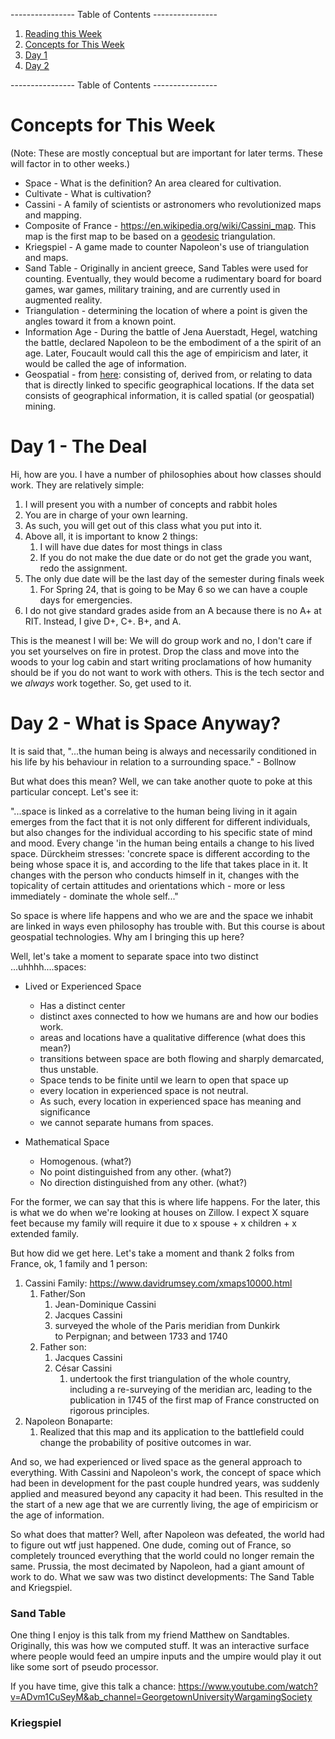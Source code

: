 ---------------- Table of Contents ---------------- 

1. [Reading this Week](#reading)
2. [Concepts for This Week](#thisweek)
3. [Day 1](#day1)
4. [Day 2](#day2)

---------------- Table of Contents ---------------- 

# <a id = "today"></a>Concepts for This Week 
(Note: These are mostly conceptual but are important for later terms. These will factor in to other weeks.)

* Space - What is the definition? An area cleared for cultivation. 
* Cultivate - What is cultivation?
* Cassini - A family of scientists or astronomers who revolutionized maps and mapping. 
* Composite of France - https://en.wikipedia.org/wiki/Cassini_map. This map is the first map to be based on a [geodesic](https://en.wikipedia.org/wiki/Geodesic "Geodesic") triangulation.
* Kriegspiel - A game made to counter Napoleon's use of triangulation and maps.
* Sand Table - Originally in ancient greece, Sand Tables were used for counting. Eventually, they would become a rudimentary board for board games, war games, military training, and are currently used in augmented reality.
* Triangulation - determining the location of where a point is given the angles toward it from a known point.
* Information Age - During the battle of Jena Auerstadt, Hegel, watching the battle, declared Napoleon to be the embodiment of a the spirit of an age. Later, Foucault would call this the age of empiricism and later, it would be called the age of information.
* Geospatial - from [here](https://www.merriam-webster.com/dictionary/geospatial#:~:text=%3A%20consisting%20of%2C%20derived%20from%2C,spatial%20(or%20geospatial)%20mining.): consisting of, derived from, or relating to data that is directly linked to specific geographical locations. If the data set consists of geographical information, it is called spatial (or geospatial) mining.
# <a id = "day1"></a>Day 1 - The Deal
Hi, how are you. 
I have a number of philosophies about how classes should work. They are relatively simple: 
1. I will present you with a number of concepts and rabbit holes
2. You are in charge of your own learning.
3. As such, you will get out of this class what you put into it. 
4. Above all, it is important to know 2 things: 
	1. I will have due dates for most things in class 
	2. If you do not make the due date or do not get the grade you want, redo the assignment. 
5. The only due date will be the last day of the semester during finals week 
	1. For Spring 24, that is going to be May 6 so we can have a couple days for emergencies.
6. I do not give standard grades aside from an A because there is no A+ at RIT. Instead, I give D+, C+. B+, and A. 

This is the meanest I will be: 
	We will do group work and no, I don't care if you set yourselves on fire in protest. Drop the class and move into the woods to your log cabin and start writing proclamations of how humanity should be if you do not want to work with others. This is the tech sector and we *always* work together. So, get used to it. 
# <a id = "day2"></a>Day 2 - What is Space Anyway?
It is said that, "...the human being is always and necessarily conditioned in his life by his behaviour in relation to a surrounding space." - Bollnow

But what does this mean? Well, we can take another quote to poke at this particular concept. Let's see it: 

"...space is linked as a correlative to the human being living in it again emerges from the fact that it is not only different for different individuals, but also changes for the individual according to his specific state of mind and mood. Every change 'in the human being entails a change to his lived space. Dürckheim stresses: 'concrete space is different according to the being whose space it is, and according to the life that takes place in it. It changes with the person who conducts himself in it, changes with the topicality of certain attitudes and orientations which - more or less immediately - dominate the whole self..."

So space is where life happens and who we are and the space we inhabit are linked in ways even philosophy has trouble with. But this course is about geospatial technologies. Why am I bringing this up here?

Well, let's take a moment to separate space into two distinct ...uhhhh....spaces: 

* Lived or Experienced Space 
	* Has a distinct center
	* distinct axes connected to how we humans are and how our bodies work.
	* areas and locations have a qualitative difference (what does this mean?)
	* transitions between space are both flowing and sharply demarcated, thus unstable.
	* Space tends to be finite until we learn to open that space up
	* every location in experienced space is not neutral.
	* As such, every location in experienced space has meaning and significance
	* we cannot separate humans from spaces.

* Mathematical Space
	* Homogenous. (what?)
	* No point distinguished from any other. (what?)
	* No direction distinguished from any other. (what?)

For the former, we can say that this is where life happens. For the later, this is what we do when we're looking at houses on Zillow. I expect X square feet because my family will require it due to x spouse + x children + x extended family. 

But how did we get here. Let's take a moment and thank 2 folks from France, ok, 1 family and 1 person: 
1. Cassini Family: https://www.davidrumsey.com/xmaps10000.html
	1. Father/Son
		1. Jean-Dominique Cassini 
		2. Jacques Cassini 
		3. surveyed the whole of the Paris meridian from Dunkirk to Perpignan; and between 1733 and 1740 
	2. Father son: 
		1. Jacques Cassini
		2. César Cassini 
			1. undertook the first triangulation of the whole country, including a re-surveying of the meridian arc, leading to the publication in 1745 of the first map of France constructed on rigorous principles.
2. Napoleon Bonaparte: 
	1. Realized that this map and its application to the battlefield could change the probability of positive outcomes in war.

And so, we had experienced or lived space as the general approach to everything. With Cassini and Napoleon's work, the concept of space which had been in development for the past couple hundred years, was suddenly applied and measured beyond any capacity it had been. This resulted in the the start of a new age that we are currently living, the age of empiricism or the age of information.

So what does that matter? Well, after Napoleon was defeated, the world had to figure out wtf just happened. One dude, coming out of France, so completely trounced everything that the world could no longer remain the same. Prussia, the most decimated by Napoleon, had a giant amount of work to do. What we saw was two distinct developments: The Sand Table and Kriegspiel.
### Sand Table
One thing I enjoy is this talk from my friend Matthew on Sandtables. Originally, this was how we computed stuff. It was an interactive surface where people would feed an umpire inputs and the umpire would play it out like some sort of pseudo processor. 

If you have time, give this talk a chance: https://www.youtube.com/watch?v=ADvm1CuSeyM&ab_channel=GeorgetownUniversityWargamingSociety

### Kriegspiel


  